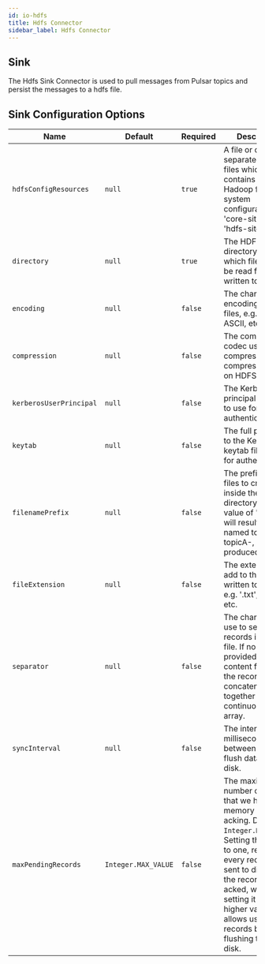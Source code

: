 ```yaml
---
id: io-hdfs
title: Hdfs Connector
sidebar_label: Hdfs Connector
---
```


## Sink

The Hdfs Sink Connector is used to pull messages from Pulsar topics and persist the messages
to a hdfs file.

## Sink Configuration Options

| Name | Default | Required | Description |
|------|---------|----------|-------------|
| `hdfsConfigResources` | `null` | `true` | A file or comma separated list of files which contains the Hadoop file system configuration, e.g. 'core-site.xml', 'hdfs-site.xml'. |
| `directory` | `null` | `true` | The HDFS directory from which files should be read from or written to. |
| `encoding` | `null` | `false` | The character encoding for the files, e.g. UTF-8, ASCII, etc. |
| `compression` | `null` | `false` | The compression codec used to compress/de-compress the files on HDFS. |
| `kerberosUserPrincipal` | `null` | `false` | The Kerberos user principal account to use for authentication. |
| `keytab` | `null` | `false` | The full pathname to the Kerberos keytab file to use for authentication. |
| `filenamePrefix` | `null` | `false` | The prefix of the files to create inside the HDFS directory, i.e. a value of "topicA" will result in files named topicA-, topicA-, etc being produced. |
| `fileExtension` | `null` | `false` | The extension to add to the files written to HDFS, e.g. '.txt', '.seq', etc. |
| `separator` | `null` | `false` | The character to use to separate records in a text file. If no value is provided then the content from all of the records will be concatenated together in one continuous byte array. |
| `syncInterval` | `null` | `false` | The interval (in milliseconds) between calls to flush data to HDFS disk. |
| `maxPendingRecords` | `Integer.MAX_VALUE` | `false` | The maximum number of records that we hold in memory before acking. Default is `Integer.MAX_VALUE`. Setting this value to one, results in every record being sent to disk before the record is acked, while setting it to a higher values allows us to buffer records before flushing them all to disk. |